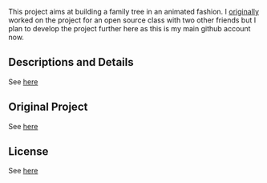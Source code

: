 This project aims at building a family tree in an animated fashion. I [originally](https://github.com/zak22/FTVisualizer) worked on the project for an open source class with two other friends but I plan to develop the project further here as this is my main github account now. 

## Descriptions and Details
See [here](http://matarz.github.com/FTVisualizer)

## Original Project
See [here](https://github.com/zak22/FTVisualizer)

## License
See [here](https://github.com/matarz/FTVisualizer/blob/master/LICENSE)
